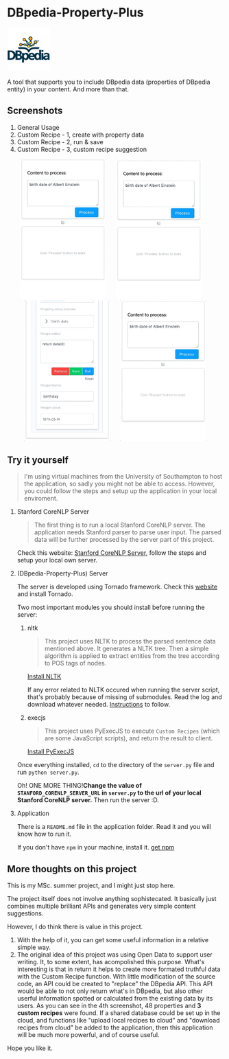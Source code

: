 # DBpedia-Property-Plus 

<p><img src="./other/dbpedia_property_plus.png" width="100"></p>

A tool that supports you to include DBpedia data (properties of DBpedia entity) in your content. And more than that.

## Screenshots

1. General Usage 
2. Custom Recipe - 1, create with property data 
3. Custom Recipe - 2, run & save
4. Custom Recipe - 3, custom recipe suggestion
<p align="center">
<img src="./other/1.gif" width="200" style="margin-right: 20px;">
<img src="./other/2.gif" width="200" style="margin-right: 20px;">
<img src="./other/3.gif" width="200" style="margin-right: 20px;">
<img src="./other/4.gif" width="200">
    </p>







## Try it yourself

> I'm using virtual machines from the University of Southampton to host the application, so sadly you might not be able to access. However, you could follow the steps and setup up the application in your local enviroment.

1. Stanford CoreNLP Server

    > The first thing is to run a local Stanford CoreNLP server. The application needs Stanford parser to parse user input. The parsed data will be further processed by the server part of this project.

    Check this website: [Stanford CoreNLP Server](https://stanfordnlp.github.io/CoreNLP/corenlp-server.html), follow the steps and setup your local own server.

2. (DBpedia-Property-Plus) Server

    The server is developed using Tornado framework. Check this [website](http://www.tornadoweb.org/en/stable/) and install Tornado.

    Two most important modules you should install before running the server:
      1. nltk

            > This project uses NLTK to process the parsed sentence data mentioned above. It generates a NLTK tree. Then a simple algorithm is applied to extract entities from the tree according to POS tags of nodes.

            [Install NLTK](http://www.nltk.org/install.html)

            If any error related to NLTK occured when running the server script, that's probably because of missing of submodules. Read the log and download whatever needed. [Instructions](http://www.nltk.org/data.html) to follow.

      2. execjs

          > This project uses PyExecJS to execute `Custom Recipes` (which are some JavaScript scripts), and return the result to client. 

          [Install PyExecJS](https://pypi.python.org/pypi/PyExecJS)

    Once everything installed, `cd` to the directory of the `server.py` file and run `python server.py`.

    Oh! ONE MORE THING!**Change the value of `STANFORD_CORENLP_SERVER_URL` in `server.py` to the url of your local Stanford CoreNLP server.** Then run the server :D.
  
3. Application

    There is a `README.md` file in the application folder. Read it and you will know how to run it.

    If you don't have `npm` in your machine, install it. [get npm](https://www.npmjs.com/get-npm?utm_source=house&utm_medium=homepage&utm_campaign=free%20orgs&utm_term=Install%20npm)
  
## More thoughts on this project

This is my MSc. summer project, and I might just stop here.

The project itself does not involve anything sophistecated. It basically just combines multiple brilliant APIs and generates very simple content suggestions. 

However, I do think there is value in this project. 

1. With the help of it, you can get some useful information in a relative simple way.
2. The original idea of this project was using Open Data to support user writing. It, to some extent, has acompolished this purpose. What's interesting is that in return it helps to create more formated truthful data with the Custom Recipe function. With little modification of the source code, an API could be created to "replace" the DBpedia API. This API would be able to not only return what's in DBpedia, but also other userful information spotted or calculated from the existing data by its users. As you can see in the 4th screenshot, 48 properties and **3 custom recipes** were found. If a shared database could be set up in the cloud, and functions like "upload local recipes to cloud" and "download recipes from cloud" be added to the application, then this application will be much more powerful, and of course useful.

Hope you like it.
